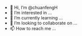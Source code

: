 - 👋 Hi, I’m @chuanfengH
- 👀 I’m interested in ...
- 🌱 I’m currently learning ...
- 💞️ I’m looking to collaborate on ...
- 📫 How to reach me ...

<!---
chuanfengH/chuanfengH is a ✨ special ✨ repository because its `README.md` (this file) appears on your GitHub profile.
You can click the Preview link to take a look at your changes.
--->
